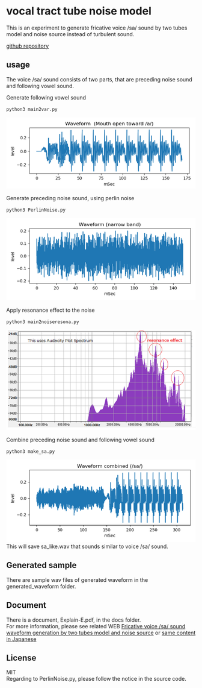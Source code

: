 # vocal tract tube noise model   
   
This is an experiment to generate fricative voice /sa/ sound by two tubes model and noise source instead of turbulent sound.  
  
[github repository](https://github.com/shun60s/Vocal-Tube-Noise-S-Model)  

## usage   
The voice /sa/ sound consists of two parts, that are preceding noise sound and following vowel sound.  

Generate following vowel sound  
```
python3 main2var.py
```
![figure1](docs/waveform_variable_a.png)  


Generate preceding noise sound, using perlin noise  
```
python3 PerlinNoise.py
```
![figure2](docs/waveform_s_noise_narrow.png)  


Apply resonance effect to the noise  
```
python3 main2noiseresona.py
```
![figure3](docs/su_wave_spectrum_sample.png)  


Combine preceding noise sound and following vowel sound  
```
python3 make_sa.py
```
![figure4](docs/waveform_like_sa.png)  
This will save sa_like.wav that sounds similar to voice /sa/ sound.  


## Generated sample  

There are sample wav files of generated waveform in the generated_waveform folder.  


## Document  

There is a document, Explain-E.pdf, in the docs folder.  
For more information, please see related WEB [Fricative voice /sa/ sound waveform generation by two tubes model and noise source](https://wsignal.sakura.ne.jp/onsei2007/python4-e.html) or 
[same content in Japanese](https://wsignal.sakura.ne.jp/onsei2007/python4.html)  


## License    
MIT  
Regarding to PerlinNoise.py, please follow the notice in the source code. 
